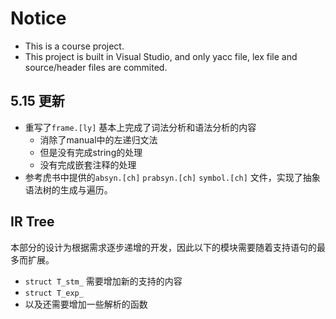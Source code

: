 # Notice
* This is a course project.
* This project is built in Visual Studio, and only yacc file, lex file and source/header files are commited.


## 5.15 更新

* 重写了`frame.[ly]` 基本上完成了词法分析和语法分析的内容
  * 消除了manual中的左递归文法
  * 但是没有完成string的处理
  * 没有完成嵌套注释的处理
* 参考虎书中提供的`absyn.[ch]` `prabsyn.[ch]` `symbol.[ch]` 文件，实现了抽象语法树的生成与遍历。

## IR Tree

本部分的设计为根据需求逐步递增的开发，因此以下的模块需要随着支持语句的最多而扩展。

* `struct T_stm_` 需要增加新的支持的内容
* `struct T_exp_`
* 以及还需要增加一些解析的函数
